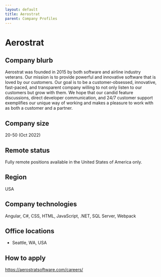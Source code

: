 ```yaml
---
layout: default
title: Aerostrat
parent: Company Profiles
---
```


# Aerostrat

## Company blurb

Aerostrat was founded in 2015 by both software and airline industry veterans. Our mission is to provide powerful and innovative software that is loved by our customers. Our goal is to be a customer-obsessed, innovative, fast-paced, and transparent company willing to not only listen to our customers but grow with them. We hope that our candid feature discussions, direct developer communication, and 24/7 customer support exemplifies our unique way of working and makes a pleasure to work with as both a customer and a partner.

## Company size

20-50 (Oct 2022)

## Remote status

Fully remote positions available in the United States of America only.

## Region

USA

## Company technologies

Angular, C#, CSS, HTML, JavaScript, .NET, SQL Server, Webpack

## Office locations

- Seattle, WA, USA

## How to apply

https://aerostratsoftware.com/careers/
